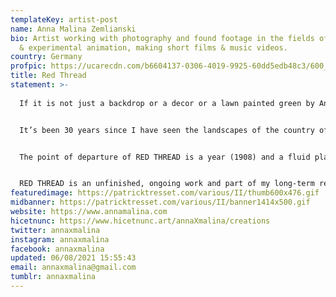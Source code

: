 ```yaml
---
templateKey: artist-post
name: Anna Malina Zemlianski
bio: Artist working with photography and found footage in the fields of collage
  & experimental animation, making short films & music videos.
country: Germany
profpic: https://ucarecdn.com/b6604137-0306-4019-9925-60dd5edb48c3/600_compressed.gif
title: Red Thread
statement: >-
  
  If it is not just a backdrop or a decor or a lawn painted green by Antonioni, a filmed landscape in a fictional film has a documentary layer: At the time of filming at least, this is what the scenery looked like. These leaves were trembling in the wind, that cloud was floating up there, indifferently, the trees were bearing witness to a confusion of staged & lived realities.


  It’s been 30 years since I have seen the landscapes of the country of my origin for the last time. My own memories are vague, yet enriched by family photos. Nowadays image archives, films and online maps have made them more contoured and expanded. And so I have developed the urge to immerse myself even deeper into the accumulated visual history of places that might or might not have something to do with me and my ancestry.


  The point of departure of RED THREAD is a year (1908) and a fluid place (a place already in a state of mystification: the river Volga according to the source material’s narrative, but the actual filmed place being an artificial lake). From there I trace time & landscapes with my hands, trying to sense a red thread, familiar shapes & resonating words. The fictional figures (actual people devoured by time) open themselves to the next scene, two points in time and space linked by contingency through my personal searching.


  RED THREAD is an unfinished, ongoing work and part of my long-term research into pre-revolution Russian and Soviet cinema. The .gif animations are handmade paper collages; they are made with inkjet printed film stills on which I draw with a red pencil. The words featured in some of the animations are collaged from inter- &/or subtitles of the films. 
featuredimage: https://patricktresset.com/various/II/thumb600x476.gif
midbanner: https://patricktresset.com/various/II/banner1414x500.gif
website: https://www.annamalina.com
hicetnunc: https://www.hicetnunc.art/annaXmalina/creations
twitter: annaxmalina
instagram: annaxmalina
facebook: annaxmalina
updated: 06/08/2021 15:55:43
email: annaxmalina@gmail.com
tumblr: annaxmalina
---
```

